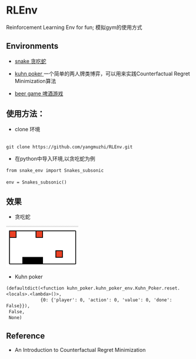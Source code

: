 # RLEnv
Reinforcement Learning Env for fun;
模拟gym的使用方式

## Environments

- [snake 贪吃蛇](./snake)

- [kuhn poker ](./kuhn_poker)一个简单的两人牌类博弈，可以用来实践Counterfactual Regret Minimization算法

- [beer game 啤酒游戏](./Beer_game)



## 使用方法：

- clone 环境

```

git clone https://github.com/yangmuzhi/RLEnv.git

```

- 在python中导入环境,以贪吃蛇为例

```
from snake_env import Snakes_subsonic

env = Snakes_subsonic()

```

## 效果

- 贪吃蛇

![Snakes Subsonic](./pic/snake_demo.png)

- Kuhn poker

```
(defaultdict(<function kuhn_poker.kuhn_poker_env.Kuhn_Poker.reset.<locals>.<lambda>()>,
             {0: {'player': 0, 'action': 0, 'value': 0, 'done': False}}),
 False,
 None)
```




## Reference

- An Introduction to Counterfactual Regret Minimization
